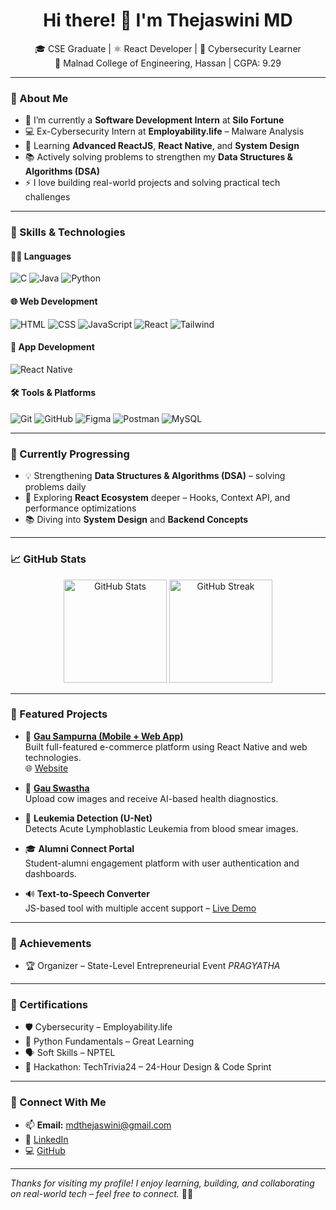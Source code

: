 <h1 align="center">Hi there! 👋 I'm Thejaswini MD</h1>

<p align="center">
  🎓 CSE Graduate | ⚛️ React Developer | 🔐 Cybersecurity Learner<br/>
  📍 Malnad College of Engineering, Hassan | CGPA: 9.29
</p>

---

### 💫 About Me

- 🔭 I’m currently a **Software Development Intern** at **Silo Fortune**
- 💻 Ex-Cybersecurity Intern at **Employability.life** – Malware Analysis
- 🌱 Learning **Advanced ReactJS**, **React Native**, and **System Design**
- 📚 Actively solving problems to strengthen my **Data Structures & Algorithms (DSA)**
- ⚡ I love building real-world projects and solving practical tech challenges

---

### 🚀 Skills & Technologies

#### 👩‍💻 Languages
![C](https://img.shields.io/badge/C-%2300599C.svg?style=for-the-badge&logo=c&logoColor=white)
![Java](https://img.shields.io/badge/Java-%23ED8B00.svg?style=for-the-badge&logo=openjdk&logoColor=white)
![Python](https://img.shields.io/badge/Python-%2314354C.svg?style=for-the-badge&logo=python&logoColor=white)

#### 🌐 Web Development
![HTML](https://img.shields.io/badge/HTML5-%23E34F26.svg?style=for-the-badge&logo=html5&logoColor=white)
![CSS](https://img.shields.io/badge/CSS3-%231572B6.svg?style=for-the-badge&logo=css3&logoColor=white)
![JavaScript](https://img.shields.io/badge/JavaScript-%23F7DF1E.svg?style=for-the-badge&logo=javascript&logoColor=black)
![React](https://img.shields.io/badge/React-Developer-20232A?style=for-the-badge&logo=react&logoColor=61DAFB)
![Tailwind](https://img.shields.io/badge/Tailwind_CSS-%2338B2AC.svg?style=for-the-badge&logo=tailwind-css&logoColor=white)

#### 📱 App Development
![React Native](https://img.shields.io/badge/React_Native-20232A?style=for-the-badge&logo=react&logoColor=61DAFB)

#### 🛠️ Tools & Platforms
![Git](https://img.shields.io/badge/Git-%23F05032.svg?style=for-the-badge&logo=git&logoColor=white)
![GitHub](https://img.shields.io/badge/GitHub-%23121011.svg?style=for-the-badge&logo=github&logoColor=white)
![Figma](https://img.shields.io/badge/Figma-%23F24E1E.svg?style=for-the-badge&logo=figma&logoColor=white)
![Postman](https://img.shields.io/badge/Postman-%23FF6C37.svg?style=for-the-badge&logo=postman&logoColor=white)
![MySQL](https://img.shields.io/badge/MySQL-%2300f.svg?style=for-the-badge&logo=mysql&logoColor=white)

---

### 🚧 Currently Progressing

- 💡 Strengthening **Data Structures & Algorithms (DSA)** – solving problems daily  
- 🚀 Exploring **React Ecosystem** deeper – Hooks, Context API, and performance optimizations  
- 📚 Diving into **System Design** and **Backend Concepts**

---

### 📈 GitHub Stats

<p align="center">
  <img src="https://github-readme-stats.vercel.app/api?username=mdthejaswini123&show_icons=true&theme=radical" alt="GitHub Stats" height="165"/>
  <img src="https://github-readme-streak-stats.herokuapp.com/?user=mdthejaswini123&theme=radical" alt="GitHub Streak" height="165"/>
</p>

---

### 📂 Featured Projects

- 🚜 **[Gau Sampurna (Mobile + Web App)](https://play.google.com/store/apps/details?id=com.silofortune.uapp)**  
  Built full-featured e-commerce platform using React Native and web technologies.  
  🌐 [Website](https://www.gausampurna.co/)

- 🐄 **[Gau Swastha](https://ds.gausampurna.co/)**  
  Upload cow images and receive AI-based health diagnostics.

- 🧬 **Leukemia Detection (U-Net)**  
  Detects Acute Lymphoblastic Leukemia from blood smear images.

- 🎓 **Alumni Connect Portal**  
  Student-alumni engagement platform with user authentication and dashboards.

- 🔊 **Text-to-Speech Converter**  
  JS-based tool with multiple accent support – [Live Demo](https://mdthejaswini123.github.io/)

---

### 🏅 Achievements

- 🏆 Organizer – State-Level Entrepreneurial Event *PRAGYATHA*

---

### 📜 Certifications

- 🛡️ Cybersecurity – Employability.life  
- 🐍 Python Fundamentals – Great Learning  
- 🗣️ Soft Skills – NPTEL  
- 🚀 Hackathon: TechTrivia24 – 24-Hour Design & Code Sprint

---

### 🤝 Connect With Me

- 📫 **Email:** mdthejaswini@gmail.com  
- 💼 [LinkedIn](https://www.linkedin.com/in/thejaswini-md/)  
- 💻 [GitHub](https://github.com/mdthejaswini123)

---

_Thanks for visiting my profile! I enjoy learning, building, and collaborating on real-world tech – feel free to connect._ 🌱✨
